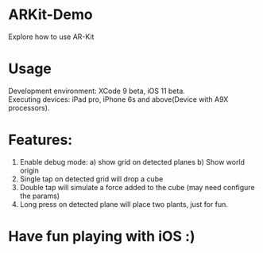 # ARKit-Demo
Explore how to use AR-Kit

# Usage
Development environment: XCode 9 beta, iOS 11 beta. <br />
Executing devices: iPad pro, iPhone 6s and above(Device with A9X processors). <br />

# Features:
1. Enable debug mode: a) show grid on detected planes b) Show world origin
2. Single tap on detected grid will drop a cube
3. Double tap will simulate a force added to the cube (may need configure the params)
4. Long press on detected plane will place two plants, just for fun.

# Have fun playing with iOS :)

